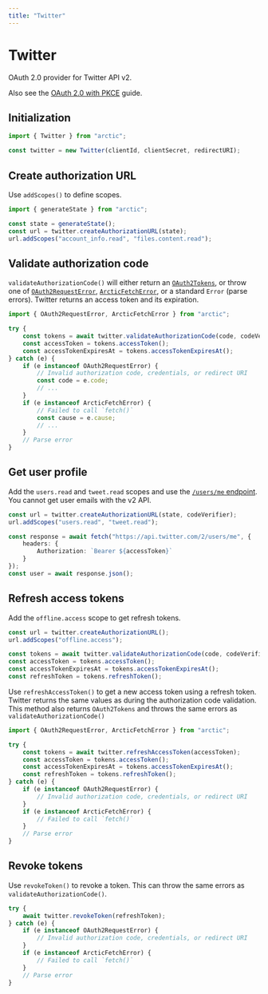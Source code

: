 ```yaml
---
title: "Twitter"
---
```


# Twitter

OAuth 2.0 provider for Twitter API v2.

Also see the [OAuth 2.0 with PKCE](/guides/oauth2-pkce) guide.

## Initialization

```ts
import { Twitter } from "arctic";

const twitter = new Twitter(clientId, clientSecret, redirectURI);
```

## Create authorization URL

Use `addScopes()` to define scopes.

```ts
import { generateState } from "arctic";

const state = generateState();
const url = twitter.createAuthorizationURL(state);
url.addScopes("account_info.read", "files.content.read");
```

## Validate authorization code

`validateAuthorizationCode()` will either return an [`OAuth2Tokens`](/reference/OAuth2Tokens), or throw one of [`OAuth2RequestError`](/reference/OAuth2RequestError), [`ArcticFetchError`](/reference/ArcticFetchError), or a standard `Error` (parse errors). Twitter returns an access token and its expiration.

```ts
import { OAuth2RequestError, ArcticFetchError } from "arctic";

try {
	const tokens = await twitter.validateAuthorizationCode(code, codeVerifier);
	const accessToken = tokens.accessToken();
	const accessTokenExpiresAt = tokens.accessTokenExpiresAt();
} catch (e) {
	if (e instanceof OAuth2RequestError) {
		// Invalid authorization code, credentials, or redirect URI
		const code = e.code;
		// ...
	}
	if (e instanceof ArcticFetchError) {
		// Failed to call `fetch()`
		const cause = e.cause;
		// ...
	}
	// Parse error
}
```

## Get user profile

Add the `users.read` and `tweet.read` scopes and use the [`/users/me` endpoint](https://developer.twitter.com/en/docs/twitter-api/users/lookup/api-reference/get-users-me). You cannot get user emails with the v2 API.

```ts
const url = twitter.createAuthorizationURL(state, codeVerifier);
url.addScopes("users.read", "tweet.read");
```

```ts
const response = await fetch("https://api.twitter.com/2/users/me", {
	headers: {
		Authorization: `Bearer ${accessToken}`
	}
});
const user = await response.json();
```

## Refresh access tokens

Add the `offline.access` scope to get refresh tokens.

```ts
const url = twitter.createAuthorizationURL();
url.addScopes("offline.access");
```

```ts
const tokens = await twitter.validateAuthorizationCode(code, codeVerifier);
const accessToken = tokens.accessToken();
const accessTokenExpiresAt = tokens.accessTokenExpiresAt();
const refreshToken = tokens.refreshToken();
```

Use `refreshAccessToken()` to get a new access token using a refresh token. Twitter returns the same values as during the authorization code validation. This method also returns `OAuth2Tokens` and throws the same errors as `validateAuthorizationCode()`

```ts
import { OAuth2RequestError, ArcticFetchError } from "arctic";

try {
	const tokens = await twitter.refreshAccessToken(accessToken);
	const accessToken = tokens.accessToken();
	const accessTokenExpiresAt = tokens.accessTokenExpiresAt();
	const refreshToken = tokens.refreshToken();
} catch (e) {
	if (e instanceof OAuth2RequestError) {
		// Invalid authorization code, credentials, or redirect URI
	}
	if (e instanceof ArcticFetchError) {
		// Failed to call `fetch()`
	}
	// Parse error
}
```

## Revoke tokens

Use `revokeToken()` to revoke a token. This can throw the same errors as `validateAuthorizationCode()`.

```ts
try {
	await twitter.revokeToken(refreshToken);
} catch (e) {
	if (e instanceof OAuth2RequestError) {
		// Invalid authorization code, credentials, or redirect URI
	}
	if (e instanceof ArcticFetchError) {
		// Failed to call `fetch()`
	}
	// Parse error
}
```
